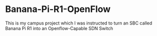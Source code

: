 # Banana-Pi-R1-OpenFlow
This is my campus project which I was instructed to turn an SBC called Banana Pi R1 into an Openflow-Capable SDN Switch
